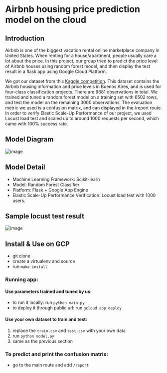 # Airbnb housing price prediction model on the cloud

## Introduction
Airbnb is one of the biggest vacation rental online marketplace company in United States. When renting for a house/apartment, people usually care a lot about the price.  In this project, our group tried to predict the price level of Airbnb houses using random forest model, and then display the test result in a flask app using Google Cloud Platform. 

We got our dataset from this [Kaggle competition](https://www.kaggle.com/c/duke-cs671-fall20-airbnb-pricing-data). This dataset contains the Airbnb housing information and price levels in Buenos Aires, and is used for four-class classification projects. There are 9681 observations in total. We trained and tuned a random forest model on a training set with 6502 rows, and test the model on the remaining 3000 observations. The evaluation metric we used is a confusion matrix, and can displayed in the /report route. In order to verify Elastic Scale-Up Performance of our project, we used Locust load test and scaled up to around 1000 requests per second, which came with 100% success rate.

## Model Diagram

![image](https://user-images.githubusercontent.com/54278431/116767789-6cfa5880-aa00-11eb-8e9a-18c7190f67a5.png)


## Model Detail
- Machine Learning Framework: Scikit-learn
- Model: Random Forest Classifier
- Platform: Flask + Google App Engine
- Elastic Scale-Up Performance Verification: Locust load test with 1000 users.


## Sample locust test result

![image](https://user-images.githubusercontent.com/54278431/116767832-9f0bba80-aa00-11eb-804d-2d1fc20e1a32.png)



## Install & Use on GCP
- git clone
- create a virtualenv and source
- run `make install`

### Running app:
#### Use parameters trained and tuned by us:

- to run it locally: run `python main.py`
- to deploy it through public url: run `gcloud app deploy`

#### Use your own dataset to train and test:

1. replace the `train.csv` and `test.csv` with your own data
2. run `python model.py`
3. same as the previous section

### To predict and print the confusion matrix:

- go to the main route and add `/report`
